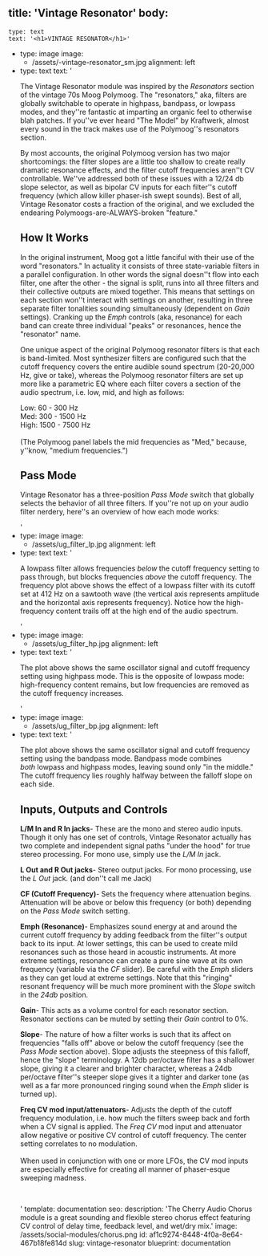 title: 'Vintage Resonator'
body:
  -
    type: text
    text: '<h1>VINTAGE RESONATOR</h1>'
  -
    type: image
    image:
      - /assets/-vintage-resonator_sm.jpg
    alignment: left
  -
    type: text
    text: '<p>The Vintage Resonator module was inspired by the <em>Resonators</em> section of the vintage 70s Moog Polymoog. The "resonators," aka, filters are globally switchable to operate in highpass, bandpass, or lowpass modes, and they''re fantastic at imparting an organic feel to otherwise blah patches. If you''ve ever heard "The Model" by Kraftwerk, almost every sound in the track makes use of the Polymoog''s resonators section.&nbsp;</p><p>By most accounts, the original Polymoog version has two major shortcomings: the filter slopes are a little too shallow to create really dramatic resonance effects, and the filter cutoff frequencies aren''t CV controllable. We''ve addressed both of these issues with a 12/24 db slope selector, as well as bipolar CV inputs for each filter''s cutoff frequency (which allow killer phaser-ish swept sounds). Best of all, Vintage Resonator costs a fraction of the original, and we excluded the endearing Polymoogs-are-ALWAYS-broken "feature."</p><h2>How It Works</h2><p>In the original instrument, Moog got a little fanciful with their use of the word "resonators." In actuality it consists of three state-variable filters in a parallel configuration. In other words the signal doesn''t flow into each filter, one after the other - the signal is split, runs into all three filters and their collective outputs are mixed together. This means that settings on each section won''t interact with settings on another, resulting in three separate filter tonalities sounding simultaneously (dependent on <em>Gain </em>settings). Cranking up the <em>Emph </em>controls (aka, resonance) for each band can create three individual "peaks" or resonances, hence the "resonator" name.&nbsp;</p><p>One unique aspect of the original Polymoog resonator filters is that each is band-limited. Most synthesizer filters are configured such that the cutoff frequency covers the entire audible sound spectrum (20-20,000 Hz, give or take), whereas the Polymoog resonator filters are set up more like a parametric EQ where each filter covers a section of the audio spectrum, i.e. low, mid, and high as follows:</p><p>Low: 60 - 300 Hz<br>Med: 300 - 1500 Hz<br>High: 1500 - 7500 Hz<br><br>(The Polymoog panel labels the mid frequencies as "Med," because, y''know, "medium frequencies.")</p><h2>Pass Mode</h2><p>Vintage Resonator has a three-position <em>Pass Mode&nbsp;</em>switch that globally selects the behavior of all three filters. If you''re not up on your audio filter nerdery, here''s an overview of how each mode works:</p>'
  -
    type: image
    image:
      - /assets/ug_filter_lp.jpg
    alignment: left
  -
    type: text
    text: '<p>A lowpass filter allows frequencies <em>below</em>&nbsp;the cutoff frequency setting to pass through, but blocks frequencies <em>above</em>&nbsp;the cutoff frequency. The frequency plot above shows the effect of a lowpass filter with its cutoff set at 412 Hz on a sawtooth wave (the vertical axis represents amplitude and the horizontal axis represents frequency). Notice how the high-frequency content trails off at the high end of the audio spectrum.</p>'
  -
    type: image
    image:
      - /assets/ug_filter_hp.jpg
    alignment: left
  -
    type: text
    text: '<p>The plot above shows the same oscillator signal and cutoff frequency setting using highpass mode. This is the opposite of lowpass mode: high-frequency content remains, but low frequencies are removed as the cutoff frequency increases.</p>'
  -
    type: image
    image:
      - /assets/ug_filter_bp.jpg
    alignment: left
  -
    type: text
    text: '<p>The plot above shows the same oscillator signal and cutoff frequency setting using the bandpass mode. Bandpass mode combines <em>both</em>&nbsp;lowpass and highpass modes, leaving sound only "in the middle." The cutoff frequency lies roughly halfway between the falloff slope on each side.&nbsp;</p><h2><strong>Inputs, Outputs and Controls</strong></h2><p><strong>L/M In and R In jacks</strong>- These are the mono and stereo audio inputs. Though it only has one set of controls, Vintage Resonator actually has two complete and independent signal paths "under the hood" for true stereo processing. For mono use, simply use the <em>L/M In</em> jack.&nbsp;</p><p><strong>L Out and R Out jacks</strong>- Stereo output jacks. For mono processing, use the <em>L Out </em>jack. (and don''t call me Jack)</p><p><strong>CF (Cutoff Frequency)</strong>- Sets the frequency where attenuation begins. Attenuation will be above or below this frequency (or both) depending on the <em>Pass Mode </em>switch setting.&nbsp;</p><p><strong>Emph (Resonance)</strong>- Emphasizes sound energy at and around the current cutoff frequency by adding feedback from the filter''s output back to its input. At lower settings, this can be used to create mild resonances such as those heard in acoustic instruments. At more extreme settings, resonance can create a pure sine wave at its own frequency (variable via the&nbsp;<em>CF</em>&nbsp;slider). Be careful with the <em>Emph </em>sliders as they can get loud at extreme settings. Note that this "ringing" resonant frequency will be much more prominent with the <em>Slope </em>switch in the <em>24db</em>&nbsp;position.&nbsp;</p><p><strong>Gain</strong>- This acts as a volume control for each resonator section. Resonator sections can be muted by setting their&nbsp;<em>Gain </em>control to 0%.&nbsp;</p><p><strong>Slope</strong>- The nature of how a filter works is such that its affect on frequencies "falls off" above or below the cutoff frequency (see the <em>Pass Mode&nbsp;</em>section above). Slope adjusts the steepness of this falloff, hence the "slope" terminology. A 12db per/octave filter has a shallower slope, giving it a clearer and brighter character, whereas a 24db per/octave filter''s steeper slope gives it a tighter and darker tone (as well as a far more pronounced ringing sound when the <em>Emph</em>&nbsp;slider is turned up).</p><p><strong>Freq&nbsp;</strong><strong>CV mod input/attenuators</strong>- Adjusts the depth of the cutoff frequency modulation, i.e. how much the filters sweep back and forth when a CV signal is applied. The&nbsp;<em>Freq CV&nbsp;</em>mod input and attenuator allow negative or positive CV control of cutoff frequency. The center setting correlates to no modulation.&nbsp;&nbsp;<br><br>When used in conjunction with one or more LFOs, the CV mod inputs are especially effective for creating all manner of phaser-esque sweeping madness.&nbsp;</p><p><br></p>'
template: documentation
seo:
  description: 'The Cherry Audio Chorus module is a great sounding and flexible stereo chorus effect featuring CV control of delay time, feedback level, and wet/dry mix.'
  image: /assets/social-modules/chorus.png
id: af1c9274-8448-4f0a-8e64-467b18fe814d
slug: vintage-resonator
blueprint: documentation
